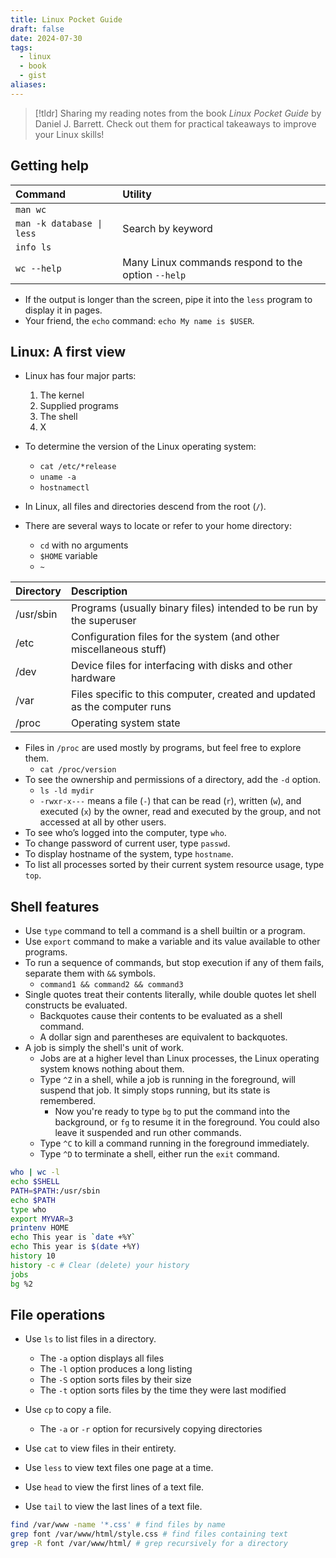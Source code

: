 ```yaml
---
title: Linux Pocket Guide
draft: false
date: 2024-07-30
tags:
  - linux
  - book
  - gist
aliases:
---
```


> [!tldr]
> Sharing my reading notes from the book _Linux Pocket Guide_ by Daniel J. Barrett. Check out them for practical takeaways to improve your Linux skills!

## Getting help

| Command | Utility |
| :------------- | :------------- |
| `man wc`       |  |
| `man -k database \| less` | Search by keyword |
| `info ls`       |  |
| `wc --help`       | Many Linux commands respond to the option `--help` |

- If the output is longer than the screen, pipe it into the `less` program to display it in pages.
- Your friend, the `echo` command: `echo My name is $USER`.

## Linux: A first view

- Linux has four major parts:
  1. The kernel
  2. Supplied programs
  3. The shell
  4. X

- To determine the version of the Linux operating system:
  - `cat /etc/*release`
  - `uname -a`
  - `hostnamectl`

- In Linux, all files and directories descend from the root (`/`).

- There are several ways to locate or refer to your home directory:
  - `cd` with no arguments
  - `$HOME` variable
  - `~`

| Directory     | Description     |
| :------------- | :------------- |
| /usr/sbin | Programs (usually binary files) intended to be run by the superuser |
| /etc  | Configuration files for the system (and other miscellaneous stuff)  |
| /dev  | Device files for interfacing with disks and other hardware  |
| /var  | Files specific to this computer, created and updated as the computer runs |
| /proc | Operating system state |

- Files in `/proc` are used mostly by programs, but feel free to explore them.
  - `cat /proc/version`
- To see the ownership and permissions of a directory, add the `-d` option.
  - `ls -ld mydir`
  - `-rwxr-x---` means a file (`-`) that can be read (`r`), written (`w`), and executed (`x`) by the owner, read and executed by the group, and not accessed at all by other users.
- To see who’s logged into the computer, type `who`.
- To change password of current user, type `passwd`.
- To display hostname of the system, type `hostname`.
- To list all processes sorted by their current system resource usage, type `top`.

## Shell features

- Use `type` command to tell a command is a shell builtin or a program.
- Use `export` command to make a variable and its value available to other programs.
- To run a sequence of commands, but stop execution if any of them fails, separate them with `&&` symbols.
  - `command1 && command2 && command3`
- Single quotes treat their contents literally, while double quotes let shell constructs be evaluated.
  - Backquotes cause their contents to be evaluated as a shell command.
  - A dollar sign and parentheses are equivalent to backquotes.
- A job is simply the shell's unit of work.
  - Jobs are at a higher level than Linux processes, the Linux operating system knows nothing about them.
  - Type `^Z` in a shell, while a job is running in the foreground, will suspend that job. It simply stops running, but its state is remembered.
    - Now you're ready to type `bg` to put the command into the background, or `fg` to resume it in the foreground. You could also leave it suspended and run other commands.
  - Type `^C` to kill a command running in the foreground immediately.
  - Type `^D` to terminate a shell, either run the `exit` command.

```bash
who | wc -l
echo $SHELL
PATH=$PATH:/usr/sbin
echo $PATH
type who
export MYVAR=3
printenv HOME
echo This year is `date +%Y`
echo This year is $(date +%Y)
history 10
history -c # Clear (delete) your history
jobs
bg %2
```

## File operations

- Use `ls` to list files in a directory.
  - The `-a` option displays all files
  - The `-l` option produces a long listing
  - The `-S` option sorts files by their size
  - The `-t` option sorts files by the time they were last modified

- Use `cp` to copy a file.
  - The `-a` or `-r` option for recursively copying directories

- Use `cat` to view files in their entirety.
- Use `less` to view text files one page at a time.
- Use `head` to view the first lines of a text file.
- Use `tail` to view the last lines of a text file.

```bash
find /var/www -name '*.css' # find files by name
grep font /var/www/html/style.css # find files containing text
grep -R font /var/www/html/ # grep recursively for a directory
```
